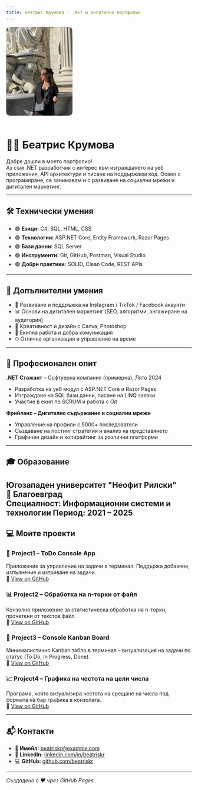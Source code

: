 ```yaml
---
title: Беатрис Крумова - .NET и дигитално портфолио
---
```


<img src="bea-profile.jpg" alt="Беатрис Кръстева" width="180" style="border-radius: 10px; margin-bottom: 20px;">

# 👩‍💻 Беатрис Крумова

Добре дошли в моето портфолио!  
Аз съм .NET разработчик с интерес към изграждането на уеб приложения, API архитектури и писане на поддържаем код. Освен с програмиране, се занимавам и с развиване на социални мрежи и дигитален маркетинг.

---

## 🛠 Технически умения

- 🟢 **Езици:** C#, SQL, HTML, CSS  
- 🟢 **Технологии:** ASP.NET Core, Entity Framework, Razor Pages  
- 🟢 **Бази данни:** SQL Server  
- 🟢 **Инструменти:** Git, GitHub, Postman, Visual Studio  
- 🟢 **Добри практики:** SOLID, Clean Code, REST APIs

---

## 🌟 Допълнителни умения

- 📱 Развиване и поддръжка на Instagram / TikTok / Facebook акаунти
- 📊 Основи на дигитален маркетинг (SEO, алгоритми, ангажиране на аудитория)
- 🎨 Креативност и дизайн с Canva, Photoshop
- 🤝 Екипна работа и добра комуникация
- ⏱ Отлична организация и управление на време

---

## 💼 Професионален опит

**.NET Стажант** – Софтуерна компания (примерна), Лято 2024  
- Разработка на уеб модул с ASP.NET Core и Razor Pages  
- Изграждане на SQL бази данни, писане на LINQ заявки  
- Участие в екип по SCRUM и работа с Git

**Фрийланс – Дигитално съдържание и социални мрежи**  
- Управление на профили с 5000+ последователи  
- Създаване на постинг стратегия и анализ на представянето  
- Графичен дизайн и копирайтинг за различни платформи

---

## 🎓 Образование

**Югозападен университет "Неофит Рилски"**  
📍 Благоевград  
Специалност: Информационни системи и технологии 
Период: 2021 – 2025
---

## 💻 Моите проекти

### 📝 Project1 – ToDo Console App  
Приложение за управление на задачи в терминал. Поддържа добавяне, изпълнение и изтриване на задачи.  
🔗 [View on GitHub](../main/Project1)

### 📊 Project2 – Обработка на n-торки от файл  
Конзолно приложение за статистическа обработка на n-торки, прочетени от текстов файл.  
🔗 [View on GitHub](../main/Project2)

### 🧩 Project3 – Console Kanban Board  
Минималистично Kanban табло в терминал – визуализация на задачи по статус (To Do, In Progress, Done).  
🔗 [View on GitHub](../main/Project3)

### 📈 Project4 – Графика на честота на цели числа  
Програма, която визуализира честота на срещане на числа под формата на бар графика в конзолата.  
🔗 [View on GitHub](../main/Project4)

---

## 📬 Контакти

- 📧 **Имейл:** beatriskr@example.com  
- 🔗 **LinkedIn:** [linkedin.com/in/beatriskr](https://linkedin.com/in/beatriskr)  
- 💻 **GitHub:** [github.com/beatriskr](https://github.com/beatriskr)

---

_Създадено с ❤️ чрез GitHub Pages_
